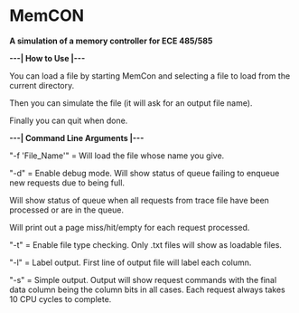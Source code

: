 # MemCON
**A simulation of a memory controller for ECE 485/585**

**---| How to Use |---**

You can load a file by starting MemCon and selecting a file to load from the current directory.

Then you can simulate the file (it will ask for an output file name).  

Finally you can quit when done.

**---| Command Line Arguments |---**


"-f 'File_Name'" = Will load the file whose name you give.

"-d" = Enable debug mode.
Will show status of queue failing to enqueue new requests due to being full.

Will show status of queue when all requests from trace file have been processed
or are in the queue.

Will print out a page miss/hit/empty for each request processed.

"-t" = Enable file type checking.
Only .txt files will show as loadable files.

"-l" = Label output. First line of output file will label each column.

"-s" = Simple output.
Output will show request commands with the final data column being the column bits in all cases.
Each request always takes 10 CPU cycles to complete.

